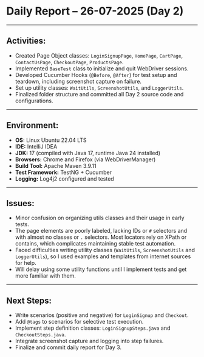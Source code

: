 # Daily Report – 26-07-2025 (Day 2)

---

## Activities:

- Created Page Object classes: `LoginSignupPage`, `HomePage`, `CartPage`, `ContactUsPage`, `CheckoutPage`, `ProductsPage`.
- Implemented `BaseTest` class to initialize and quit WebDriver sessions.
- Developed Cucumber Hooks (`@Before`, `@After`) for test setup and teardown, including screenshot capture on failure.
- Set up utility classes: `WaitUtils`, `ScreenshotUtils`, and `LoggerUtils`.
- Finalized folder structure and committed all Day 2 source code and configurations.

---

## Environment:

- **OS:** Linux Ubuntu 22.04 LTS
- **IDE:** IntelliJ IDEA
- **JDK:** 17 (compiled with Java 17, runtime Java 24 installed)
- **Browsers:** Chrome and Firefox (via WebDriverManager)
- **Build Tool:** Apache Maven 3.9.11
- **Test Framework:** TestNG + Cucumber
- **Logging:** Log4j2 configured and tested

---

## Issues:

- Minor confusion on organizing utils classes and their usage in early tests.
- The page elements are poorly labeled, lacking IDs or `#` selectors and with almost no classes or `.` selectors. Most locators rely on XPath or contains, which complicates maintaining stable test automation.
- Faced difficulties writing utility classes (`WaitUtils`, `ScreenshotUtils` and `LoggerUtils`), so I used examples and templates from internet sources for help.
- Will delay using some utility functions until I implement tests and get more familiar with them.

---

## Next Steps:

- Write scenarios (positive and negative) for `LoginSignup` and `Checkout`.
- Add `@tags` to scenarios for selective test execution.
- Implement step definition classes: `LoginSignupSteps.java` and `CheckoutSteps.java`.
- Integrate screenshot capture and logging into step failures.
- Finalize and commit daily report for Day 3.
